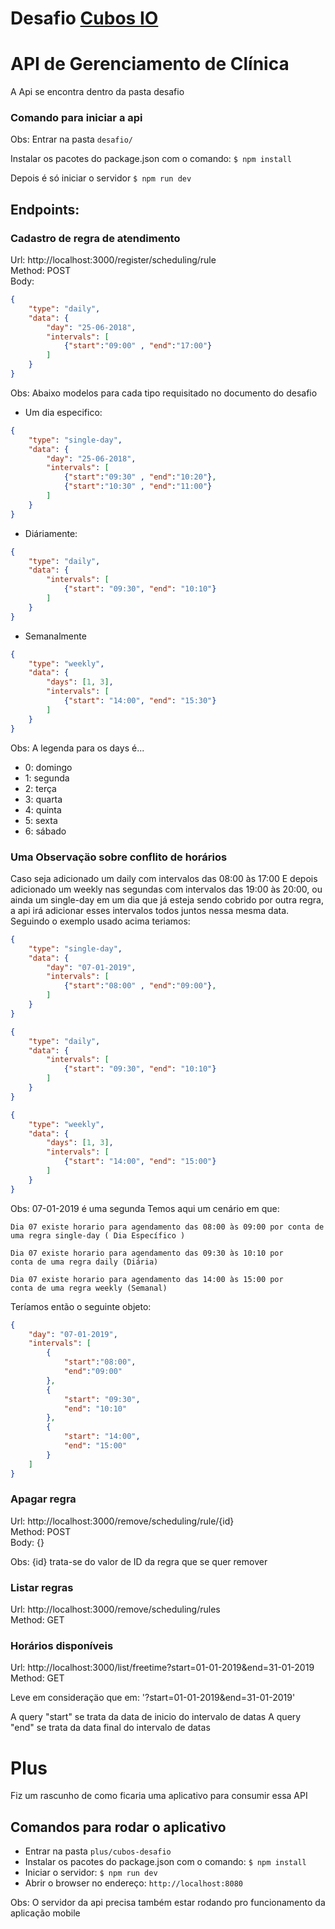 # Desafio [Cubos IO](https://cubos.io)

# API de Gerenciamento de Clínica
A Api se encontra dentro da pasta desafio

### Comando para iniciar a api
Obs: Entrar na pasta `desafio/` <br>

Instalar os pacotes do package.json com o comando:
```$ npm install```

Depois é só iniciar o servidor
```$ npm run dev```

## Endpoints:
### Cadastro de regra de atendimento
Url: http://localhost:3000/register/scheduling/rule <br>
Method: POST <br>
Body: 
```json
{
    "type": "daily",
    "data": {
        "day": "25-06-2018",
        "intervals": [
            {"start":"09:00" , "end":"17:00"}
        ]
    }
}
```

Obs: Abaixo modelos para cada tipo requisitado no documento do desafio

- Um dia especifico:
```json
{
    "type": "single-day",
    "data": {
        "day": "25-06-2018",
        "intervals": [
            {"start":"09:30" , "end":"10:20"},
            {"start":"10:30" , "end":"11:00"}
        ]
    }
}
```
- Diáriamente: 
```json
{
    "type": "daily",
    "data": {
        "intervals": [
            {"start": "09:30", "end": "10:10"}
        ]
    }
}
```
- Semanalmente
```json
{
    "type": "weekly",
    "data": {
    	"days": [1, 3],
        "intervals": [
            {"start": "14:00", "end": "15:30"}
        ]
    }
}
```
Obs: A legenda para os days é...
<ul>
    <li> 0: domingo </li>
    <li> 1: segunda </li>
    <li> 2: terça </li>
    <li> 3: quarta </li>
    <li> 4: quinta </li>
    <li> 5: sexta </li>
    <li> 6: sábado </li>
</ul>

### Uma Observaçäo sobre conflito de horários
Caso seja adicionado um daily com intervalos das 08:00 às 17:00
E depois adicionado um weekly nas segundas com intervalos das 19:00 às 20:00, ou ainda um single-day em um dia que já esteja sendo cobrido por outra regra, a api irá adicionar esses intervalos todos juntos nessa mesma data. Seguindo o exemplo usado acima teriamos:

```json
{
    "type": "single-day",
    "data": {
        "day": "07-01-2019",
        "intervals": [
            {"start":"08:00" , "end":"09:00"},
        ]
    }
}

{
    "type": "daily",
    "data": {
        "intervals": [
            {"start": "09:30", "end": "10:10"}
        ]
    }
}

{
    "type": "weekly",
    "data": {
    	"days": [1, 3],
        "intervals": [
            {"start": "14:00", "end": "15:00"}
        ]
    }
}
```

Obs:  07-01-2019 é uma segunda
Temos aqui um cenário em que:

    Dia 07 existe horario para agendamento das 08:00 às 09:00 por conta de uma regra single-day ( Dia Específico )

    Dia 07 existe horario para agendamento das 09:30 às 10:10 por
    conta de uma regra daily (Diária)

    Dia 07 existe horario para agendamento das 14:00 às 15:00 por
    conta de uma regra weekly (Semanal)


Teríamos então o seguinte objeto:
```json
{
    "day": "07-01-2019",
    "intervals": [
        {
            "start":"08:00",
            "end":"09:00"
        },
        {
            "start": "09:30", 
            "end": "10:10"
        },
        {   
            "start": "14:00", 
            "end": "15:00"
        }
    ]
}
```


### Apagar regra
Url: http://localhost:3000/remove/scheduling/rule/{id} <br>
Method: POST <br>
Body: {}

Obs: {id} trata-se do valor de ID da regra que se quer remover

### Listar regras
Url: http://localhost:3000/remove/scheduling/rules <br>
Method: GET <br>

### Horários disponíveis
Url: http://localhost:3000/list/freetime?start=01-01-2019&end=31-01-2019 <br>
Method: GET <br>

Leve em consideraçäo que em: 
'?start=01-01-2019&end=31-01-2019'

A query "start" se trata da data de inicio do intervalo de datas
A query "end" se trata da data final do intervalo de datas

# Plus
Fiz um rascunho de como ficaria uma aplicativo para consumir essa API

## Comandos para rodar o aplicativo
- Entrar na pasta `plus/cubos-desafio`
- Instalar os pacotes do package.json com o comando: ```$ npm install```
- Iniciar o servidor: ```$ npm run dev```
- Abrir o browser no endereço: ```http://localhost:8080```

Obs: O servidor da api precisa também estar rodando pro funcionamento da aplicação mobile




